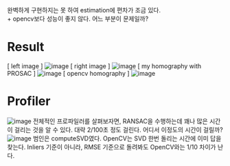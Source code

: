 완벽하게 구현하지는 못 하여 estimation에 편차가 조금 있다.  
\+ opencv보다 성능이 좋지 않다. 어느 부분이 문제일까?   
# Result
[ left image ]
![image](https://user-images.githubusercontent.com/58837749/190558050-0e47aaf8-03c4-412a-a672-1830c347daf6.png)
[ right image ]
![image](https://user-images.githubusercontent.com/58837749/190558079-bf8685bd-efa9-4e51-a000-bffd14f6dae4.png)
[ my homography with PROSAC ]
![image](https://user-images.githubusercontent.com/58837749/191072124-606c9403-6d65-4017-ac1a-845e01530396.png)
[ opencv homography ]
![image](https://user-images.githubusercontent.com/58837749/190558120-8d200c40-70f7-4807-b79b-2faf878559b0.png)

# Profiler
![image](https://user-images.githubusercontent.com/58837749/191080346-8e4cb140-dcb9-4b0a-a9f8-9d576e7dcc52.png)
전체적인 프로파일러를 살펴보자면, RANSAC을 수행하는데 꽤나 많은 시간이 걸리는 것을 알 수 있다. 대략 2/100초 정도 걸린다. 어디서 이정도의 시간이 걸릴까?  
![image](https://user-images.githubusercontent.com/58837749/191081412-fb179fb6-f674-4597-b515-356070c859ea.png)
범인은 computeSVD였다. OpenCV는 SVD 한번 돌리는 시간에 이미 답을 찾는다. Inliers 기준이 아니라, RMSE 기준으로 돌려봐도 OpenCV와는 1/10 차이가 난다. 
